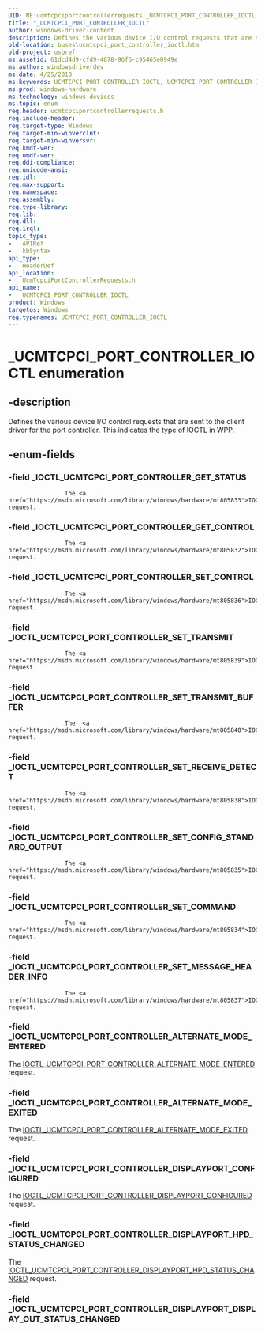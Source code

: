 ```yaml
---
UID: NE:ucmtcpciportcontrollerrequests._UCMTCPCI_PORT_CONTROLLER_IOCTL
title: "_UCMTCPCI_PORT_CONTROLLER_IOCTL"
author: windows-driver-content
description: Defines the various device I/O control requests that are sent to the client driver for the port controller. This indicates the type of IOCTL in WPP.
old-location: buses\ucmtcpci_port_controller_ioctl.htm
old-project: usbref
ms.assetid: 61dcd4d9-cfd9-4878-96f5-c95465e0949e
ms.author: windowsdriverdev
ms.date: 4/25/2018
ms.keywords: UCMTCPCI_PORT_CONTROLLER_IOCTL, UCMTCPCI_PORT_CONTROLLER_IOCTL enumeration [Buses], _IOCTL_UCMTCPCI_PORT_CONTROLLER_ALTERNATE_MODE_ENTERED, _IOCTL_UCMTCPCI_PORT_CONTROLLER_ALTERNATE_MODE_EXITED, _IOCTL_UCMTCPCI_PORT_CONTROLLER_DISPLAYPORT_CONFIGURED, _IOCTL_UCMTCPCI_PORT_CONTROLLER_DISPLAYPORT_HPD_STATUS_CHANGED, _IOCTL_UCMTCPCI_PORT_CONTROLLER_GET_CONTROL, _IOCTL_UCMTCPCI_PORT_CONTROLLER_GET_STATUS, _IOCTL_UCMTCPCI_PORT_CONTROLLER_SET_COMMAND, _IOCTL_UCMTCPCI_PORT_CONTROLLER_SET_CONFIG_STANDARD_OUTPUT, _IOCTL_UCMTCPCI_PORT_CONTROLLER_SET_CONTROL, _IOCTL_UCMTCPCI_PORT_CONTROLLER_SET_MESSAGE_HEADER_INFO, _IOCTL_UCMTCPCI_PORT_CONTROLLER_SET_RECEIVE_DETECT, _IOCTL_UCMTCPCI_PORT_CONTROLLER_SET_TRANSMIT, _IOCTL_UCMTCPCI_PORT_CONTROLLER_SET_TRANSMIT_BUFFER, _UCMTCPCI_PORT_CONTROLLER_IOCTL, buses.ucmtcpci_port_controller_ioctl, ucmtcpciportcontrollerrequests/UCMTCPCI_PORT_CONTROLLER_IOCTL, ucmtcpciportcontrollerrequests/_IOCTL_UCMTCPCI_PORT_CONTROLLER_ALTERNATE_MODE_ENTERED, ucmtcpciportcontrollerrequests/_IOCTL_UCMTCPCI_PORT_CONTROLLER_ALTERNATE_MODE_EXITED, ucmtcpciportcontrollerrequests/_IOCTL_UCMTCPCI_PORT_CONTROLLER_DISPLAYPORT_CONFIGURED, ucmtcpciportcontrollerrequests/_IOCTL_UCMTCPCI_PORT_CONTROLLER_DISPLAYPORT_HPD_STATUS_CHANGED, ucmtcpciportcontrollerrequests/_IOCTL_UCMTCPCI_PORT_CONTROLLER_GET_CONTROL, ucmtcpciportcontrollerrequests/_IOCTL_UCMTCPCI_PORT_CONTROLLER_GET_STATUS, ucmtcpciportcontrollerrequests/_IOCTL_UCMTCPCI_PORT_CONTROLLER_SET_COMMAND, ucmtcpciportcontrollerrequests/_IOCTL_UCMTCPCI_PORT_CONTROLLER_SET_CONFIG_STANDARD_OUTPUT, ucmtcpciportcontrollerrequests/_IOCTL_UCMTCPCI_PORT_CONTROLLER_SET_CONTROL, ucmtcpciportcontrollerrequests/_IOCTL_UCMTCPCI_PORT_CONTROLLER_SET_MESSAGE_HEADER_INFO, ucmtcpciportcontrollerrequests/_IOCTL_UCMTCPCI_PORT_CONTROLLER_SET_RECEIVE_DETECT, ucmtcpciportcontrollerrequests/_IOCTL_UCMTCPCI_PORT_CONTROLLER_SET_TRANSMIT, ucmtcpciportcontrollerrequests/_IOCTL_UCMTCPCI_PORT_CONTROLLER_SET_TRANSMIT_BUFFER
ms.prod: windows-hardware
ms.technology: windows-devices
ms.topic: enum
req.header: ucmtcpciportcontrollerrequests.h
req.include-header: 
req.target-type: Windows
req.target-min-winverclnt: 
req.target-min-winversvr: 
req.kmdf-ver: 
req.umdf-ver: 
req.ddi-compliance: 
req.unicode-ansi: 
req.idl: 
req.max-support: 
req.namespace: 
req.assembly: 
req.type-library: 
req.lib: 
req.dll: 
req.irql: 
topic_type:
-	APIRef
-	kbSyntax
api_type:
-	HeaderDef
api_location:
-	UcmTcpciPortControllerRequests.h
api_name:
-	UCMTCPCI_PORT_CONTROLLER_IOCTL
product: Windows
targetos: Windows
req.typenames: UCMTCPCI_PORT_CONTROLLER_IOCTL
---
```


# _UCMTCPCI_PORT_CONTROLLER_IOCTL enumeration


## -description


Defines the various device I/O control requests that are sent to the client driver for the port controller. This indicates the type of IOCTL in WPP.
                


## -enum-fields




### -field _IOCTL_UCMTCPCI_PORT_CONTROLLER_GET_STATUS


                        
                    The <a href="https://msdn.microsoft.com/library/windows/hardware/mt805833">IOCTL_UCMTCPCI_PORT_CONTROLLER_GET_STATUS</a> request.


### -field _IOCTL_UCMTCPCI_PORT_CONTROLLER_GET_CONTROL


                        
                    The <a href="https://msdn.microsoft.com/library/windows/hardware/mt805832">IOCTL_UCMTCPCI_PORT_CONTROLLER_GET_CONTROL</a> request.


### -field _IOCTL_UCMTCPCI_PORT_CONTROLLER_SET_CONTROL


                        
                    The <a href="https://msdn.microsoft.com/library/windows/hardware/mt805836">IOCTL_UCMTCPCI_PORT_CONTROLLER_SET_CONTROL</a> request.


### -field _IOCTL_UCMTCPCI_PORT_CONTROLLER_SET_TRANSMIT


                        
                    The <a href="https://msdn.microsoft.com/library/windows/hardware/mt805839">IOCTL_UCMTCPCI_PORT_CONTROLLER_SET_TRANSMIT</a> request.


### -field _IOCTL_UCMTCPCI_PORT_CONTROLLER_SET_TRANSMIT_BUFFER


                        
                    The  <a href="https://msdn.microsoft.com/library/windows/hardware/mt805840">IOCTL_UCMTCPCI_PORT_CONTROLLER_SET_TRANSMIT_BUFFER</a> request.


### -field _IOCTL_UCMTCPCI_PORT_CONTROLLER_SET_RECEIVE_DETECT


                        
                    The <a href="https://msdn.microsoft.com/library/windows/hardware/mt805838">IOCTL_UCMTCPCI_PORT_CONTROLLER_SET_RECEIVE_DETECT</a> request.


### -field _IOCTL_UCMTCPCI_PORT_CONTROLLER_SET_CONFIG_STANDARD_OUTPUT


                        
                    The <a href="https://msdn.microsoft.com/library/windows/hardware/mt805835">IOCTL_UCMTCPCI_PORT_CONTROLLER_SET_CONFIG_STANDARD_OUTPUT</a> request.


### -field _IOCTL_UCMTCPCI_PORT_CONTROLLER_SET_COMMAND


                        
                    The <a href="https://msdn.microsoft.com/library/windows/hardware/mt805834">IOCTL_UCMTCPCI_PORT_CONTROLLER_SET_COMMAND</a> request.


### -field _IOCTL_UCMTCPCI_PORT_CONTROLLER_SET_MESSAGE_HEADER_INFO


                        
                    The <a href="https://msdn.microsoft.com/library/windows/hardware/mt805837">IOCTL_UCMTCPCI_PORT_CONTROLLER_SET_MESSAGE_HEADER_INFO</a> request.


### -field _IOCTL_UCMTCPCI_PORT_CONTROLLER_ALTERNATE_MODE_ENTERED

The <a href="https://msdn.microsoft.com/library/windows/hardware/mt805828">IOCTL_UCMTCPCI_PORT_CONTROLLER_ALTERNATE_MODE_ENTERED</a> request.


### -field _IOCTL_UCMTCPCI_PORT_CONTROLLER_ALTERNATE_MODE_EXITED

The <a href="https://msdn.microsoft.com/library/windows/hardware/mt805829">IOCTL_UCMTCPCI_PORT_CONTROLLER_ALTERNATE_MODE_EXITED</a> request.


### -field _IOCTL_UCMTCPCI_PORT_CONTROLLER_DISPLAYPORT_CONFIGURED

The <a href="https://msdn.microsoft.com/library/windows/hardware/mt805830">IOCTL_UCMTCPCI_PORT_CONTROLLER_DISPLAYPORT_CONFIGURED</a> request.


### -field _IOCTL_UCMTCPCI_PORT_CONTROLLER_DISPLAYPORT_HPD_STATUS_CHANGED

The  <a href="https://msdn.microsoft.com/library/windows/hardware/mt805831">IOCTL_UCMTCPCI_PORT_CONTROLLER_DISPLAYPORT_HPD_STATUS_CHANGED</a> request.


### -field _IOCTL_UCMTCPCI_PORT_CONTROLLER_DISPLAYPORT_DISPLAY_OUT_STATUS_CHANGED



